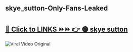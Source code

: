 
 ## skye_sutton-Only-Fans-Leaked

# <h2><a href="https://clipsfans.com/skye_sutton&ref=git">🔗 Click to LINKS ⏩⏩ 👉 🟢 skye sutton </a></h2>

<a href="https://clipsfans.com/skye_sutton&ref=git" rel="nofollow" data-target="animated-image.originalLink"><img src="https://i.ibb.co.com/xMMVF88/686577567.gif" alt="Viral Video Original" style="max-width: 100%; display: inline-block;" data-target="animated-image.originalImage"></a>
